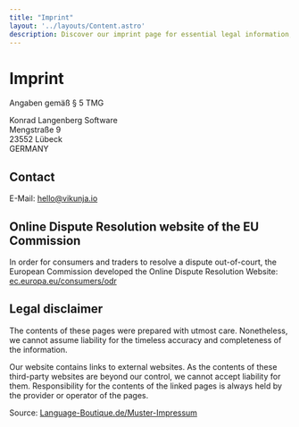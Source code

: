 ```yaml
---
title: "Imprint"
layout: '../layouts/Content.astro'
description: Discover our imprint page for essential legal information, publication details, and contact information for our organization.
---
```


# Imprint

Angaben gemäß § 5 TMG

Konrad Langenberg Software<br/>
Mengstraße 9<br/>
23552 Lübeck<br/>
GERMANY

## Contact

E-Mail: <a href="mailto:hello@vikunja.io">hello@vikunja.io</a>

## Online Dispute Resolution website of the EU Commission

In order for consumers and traders to resolve a dispute out-of-court, the European Commission developed the
Online Dispute Resolution Website: [ec.europa.eu/consumers/odr](https://www.ec.europa.eu/consumers/odr)

## Legal disclaimer

The contents of these pages were prepared with utmost care. Nonetheless, we cannot assume liability for the
timeless accuracy and completeness of the information.

Our website contains links to external websites. As the contents of these third-party websites are beyond our
control, we cannot accept liability for them. Responsibility for the contents of the linked pages is always held
by the provider or operator of the pages.

Source: <a href="https://language-boutique.de/muster-impressum" target="_blank" rel="noopener">Language-Boutique.de/Muster-Impressum</a>